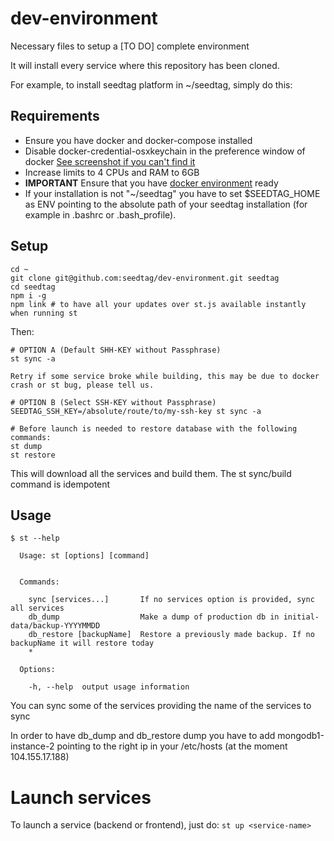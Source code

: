 # dev-environment
Necessary files to setup a [TO DO] complete environment

It will install every service where this repository has been cloned.

For example, to install seedtag platform in ~/seedtag, simply do this:

## Requirements
* Ensure you have docker and docker-compose installed
* Disable docker-credential-osxkeychain in the preference window of docker
[See screenshot if you can't find it](./images/disable-osx-keychain.png "Disable docker osxkeychain")
* Increase limits to 4 CPUs and RAM to 6GB
* **IMPORTANT** Ensure that you have [docker environment](https://github.com/seedtag/docker-images) ready
* If your installation is not "~/seedtag" you have to set $SEEDTAG_HOME as ENV pointing to the absolute path of your seedtag installation (for example in .bashrc or .bash_profile).

## Setup
```
cd ~
git clone git@github.com:seedtag/dev-environment.git seedtag
cd seedtag
npm i -g
npm link # to have all your updates over st.js available instantly when running st
```
Then:

```
# OPTION A (Default SHH-KEY without Passphrase)
st sync -a

Retry if some service broke while building, this may be due to docker crash or st bug, please tell us.

# OPTION B (Select SSH-KEY without Passphrase)
SEEDTAG_SSH_KEY=/absolute/route/to/my-ssh-key st sync -a

# Before launch is needed to restore database with the following commands:
st dump
st restore
```

This will download all the services and build them. The st sync/build command is idempotent

## Usage
```
$ st --help

  Usage: st [options] [command]


  Commands:

    sync [services...]       If no services option is provided, sync all services
    db_dump                  Make a dump of production db in initial-data/backup-YYYYMMDD
    db_restore [backupName]  Restore a previously made backup. If no backupName it will restore today
    *

  Options:

    -h, --help  output usage information
```

You can sync some of the services providing the name of the services to sync

In order to have db_dump and db_restore dump you have to add mongodb1-instance-2 pointing to the right ip in your /etc/hosts (at the moment 104.155.17.188)

# Launch services
To launch a service (backend or frontend), just do:
`
st up <service-name>
`
